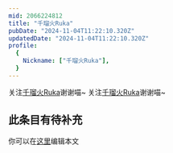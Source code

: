 ```yaml
---
mid: 2066224812
title: "千瑠火Ruka"
pubDate: "2024-11-04T11:22:10.320Z"
updatedDate: "2024-11-04T11:22:10.320Z"
profile:
  {
    Nickname: ["千瑠火Ruka"],
  }
---
```


关注[千瑠火Ruka](https://space.bilibili.com/2066224812)谢谢喵~ 关注[千瑠火Ruka](https://space.bilibili.com/2066224812)谢谢喵~

## 此条目有待补充
你可以在[这里](https://github.com/Yuhanawa/VTuber.ICU-Content/edit/master/v/千瑠火Ruka/index.md)编辑本文

